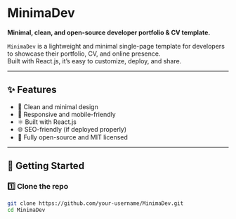 # MinimaDev

**Minimal, clean, and open-source developer portfolio & CV template.**

`MinimaDev` is a lightweight and minimal single-page template for developers to showcase their portfolio, CV, and online presence.  
Built with React.js, it’s easy to customize, deploy, and share.

---

## ✨ Features

- 🎨 Clean and minimal design
- 📱 Responsive and mobile-friendly
- ⚛️ Built with React.js
- 🌐 SEO-friendly (if deployed properly)
- 📝 Fully open-source and MIT licensed

---

## 🚀 Getting Started

### 1️⃣ Clone the repo

```bash
git clone https://github.com/your-username/MinimaDev.git
cd MinimaDev
